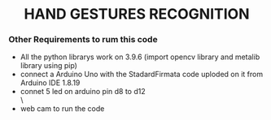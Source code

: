 <h1><center>HAND GESTURES RECOGNITION</center></h1>
<h3>Other Requirements to rum this code</h3>
<ul>
  <li>All the python librarys work on 3.9.6 (import opencv library and metalib library using pip)</li>
  <li>connect a Arduino Uno with the StadardFirmata code uploded on it from Arduino IDE 1.8.19</li>
  <li>connet 5 led on arduino pin d8 to d12</li>\
  <li>web cam to run the code</li>
</ul>
